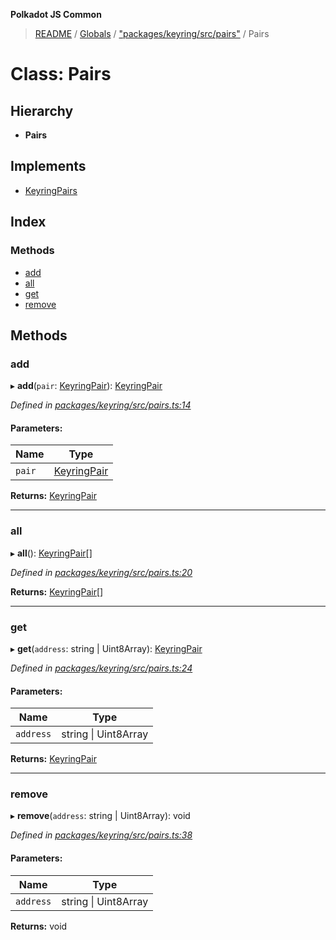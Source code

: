 **Polkadot JS Common**

> [README](../README.md) / [Globals](../globals.md) / ["packages/keyring/src/pairs"](../modules/_packages_keyring_src_pairs_.md) / Pairs

# Class: Pairs

## Hierarchy

* **Pairs**

## Implements

* [KeyringPairs](../interfaces/_packages_keyring_src_types_.keyringpairs.md)

## Index

### Methods

* [add](_packages_keyring_src_pairs_.pairs.md#add)
* [all](_packages_keyring_src_pairs_.pairs.md#all)
* [get](_packages_keyring_src_pairs_.pairs.md#get)
* [remove](_packages_keyring_src_pairs_.pairs.md#remove)

## Methods

### add

▸ **add**(`pair`: [KeyringPair](../interfaces/_packages_keyring_src_types_.keyringpair.md)): [KeyringPair](../interfaces/_packages_keyring_src_types_.keyringpair.md)

*Defined in [packages/keyring/src/pairs.ts:14](https://github.com/polkadot-js/common/blob/c366e637/packages/keyring/src/pairs.ts#L14)*

#### Parameters:

Name | Type |
------ | ------ |
`pair` | [KeyringPair](../interfaces/_packages_keyring_src_types_.keyringpair.md) |

**Returns:** [KeyringPair](../interfaces/_packages_keyring_src_types_.keyringpair.md)

___

### all

▸ **all**(): [KeyringPair](../interfaces/_packages_keyring_src_types_.keyringpair.md)[]

*Defined in [packages/keyring/src/pairs.ts:20](https://github.com/polkadot-js/common/blob/c366e637/packages/keyring/src/pairs.ts#L20)*

**Returns:** [KeyringPair](../interfaces/_packages_keyring_src_types_.keyringpair.md)[]

___

### get

▸ **get**(`address`: string \| Uint8Array): [KeyringPair](../interfaces/_packages_keyring_src_types_.keyringpair.md)

*Defined in [packages/keyring/src/pairs.ts:24](https://github.com/polkadot-js/common/blob/c366e637/packages/keyring/src/pairs.ts#L24)*

#### Parameters:

Name | Type |
------ | ------ |
`address` | string \| Uint8Array |

**Returns:** [KeyringPair](../interfaces/_packages_keyring_src_types_.keyringpair.md)

___

### remove

▸ **remove**(`address`: string \| Uint8Array): void

*Defined in [packages/keyring/src/pairs.ts:38](https://github.com/polkadot-js/common/blob/c366e637/packages/keyring/src/pairs.ts#L38)*

#### Parameters:

Name | Type |
------ | ------ |
`address` | string \| Uint8Array |

**Returns:** void
